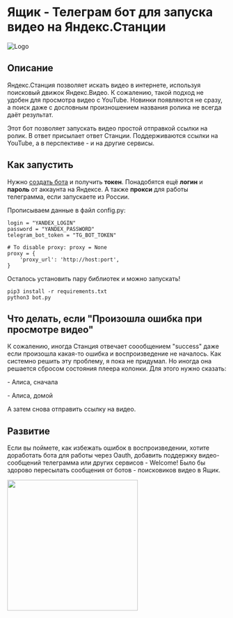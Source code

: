 # Ящик - Телеграм бот для запуска видео на Яндекс.Станции
![Logo](https://github.com/Krupnikas/yashhik/raw/master/logo.jpg)
## Описание
Яндекс.Станция позволяет искать видео в интернете, используя поисковый движок Яндекс.Видео. К сожалению, такой подход не удобен для просмотра видео с YouTube. Новинки появляются не сразу, а поиск даже с дословным произношением названия ролика не всегда даёт результат.

Этот бот позволяет запускать видео простой отправкой ссылки на ролик. В ответ присылает ответ Станции. Поддерживаются ссылки на YouTube, а в перспективе - и на другие сервисы.
## Как запустить
Нужно [создать бота](https://habr.com/ru/post/262247/) и получить **токен**. Понадобятся ещё **логин** и **пароль** от аккаунта на Яндексе. А также **прокси** для работы телеграмма, если запускаете из России.

Прописываем данные в файл config.py:
```
login = "YANDEX_LOGIN"
password = "YANDEX_PASSWORD"
telegram_bot_token = "TG_BOT_TOKEN"

# To disable proxy: proxy = None
proxy = { 
    'proxy_url': 'http://host:port',
}
```
Осталось установить пару библиотек и можно запускать!
```
pip3 install -r requirements.txt
python3 bot.py
```
## Что делать, если "Произошла ошибка при просмотре видео"
К сожалению, иногда Станция отвечает соообщением "success" даже если произошла какая-то ошибка и воспроизведение не началось. Как системно решить эту проблему, я пока не придумал. Но иногда она решается сбросом состояния плеера колонки. Для этого нужно сказать:

 \- Алиса, сначала
 
 \- Алиса, домой

А затем снова отправить ссылку на видео.

## Развитие
Если вы поймете, как избежать ошибок в воспроизведении, хотите доработать бота для работы через Oauth, добавить поддержку видео-сообщений телеграмма или других сервисов - Welcome! Было бы здорово пересылать сообщения от ботов - поисковиков видео в Ящик. 

[<img width="300" src="https://github.com/Krupnikas/yashhik/raw/master/donate.png"/>](https://money.yandex.ru/to/41001793099478/150)
